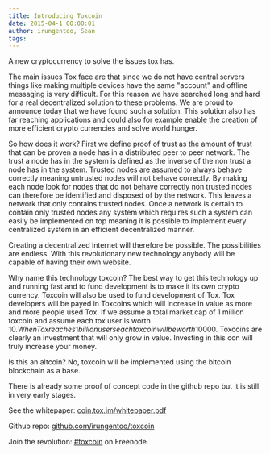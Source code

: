 ```yaml
---
title: Introducing Toxcoin
date: 2015-04-1 00:00:01
author: irungentoo, Sean
tags:
---
```


A new cryptocurrency to solve the issues tox has.

<!-- more -->

The main issues Tox face are that since we do not have central servers things 
like making multiple devices have the same "account" and offline messaging is 
very difficult. For this reason we have searched long and hard for a real 
decentralized solution to these problems. We are proud to announce today that 
we have found such a solution. This solution also has far reaching applications 
and could also for example enable the creation of more efficient crypto 
currencies and solve world hunger.

So how does it work? First we define proof of trust as the amount of trust that 
can be proven a node has in a distributed peer to peer network. The trust a 
node has in the system is defined as the inverse of the non trust a node has in 
the system. Trusted nodes are assumed to always behave correctly meaning 
untrusted nodes will not behave correctly. By making each node look for nodes 
that do not behave correctly non trusted nodes can therefore be identified and 
disposed of by the network. This leaves a network that only contains trusted 
nodes. Once a network is certain to contain only trusted nodes any system which 
requires such a system can easily be implemented on top meaning it is possible 
to implement every centralized system in an efficient decentralized manner.

Creating a decentralized internet will therefore be possible. The possibilities 
are endless. With this revolutionary new technology anybody will be capable of 
having their own website.

Why name this technology toxcoin? The best way to get this technology up and 
running fast and to fund development is to make it its own crypto currency.
Toxcoin will also be used to fund development of Tox. Tox developers will be 
payed in Toxcoins which will increase in value as more and more people used 
Tox. If we assume a total market cap of 1 million toxcoin and assume each tox 
user is worth 10$. When Tox reaches 1 billion users each toxcoin will be worth 
10000$. Toxcoins are clearly an investment that will only grow in value. 
Investing in this con will truly increase your money.

Is this an altcoin? No, toxcoin will be implemented using the bitcoin 
blockchain as a base.

There is already some proof of concept code in the github repo but it is still
in very early stages.

See the whitepaper: [coin.tox.im/whitepaper.pdf](https://coin.tox.im/whitepaper.pdf)

Github repo: [github.com/irungentoo/toxcoin](https://github.com/irungentoo/toxcoin)

Join the revolution: [#toxcoin](https://webchat.freenode.net/?channels=%23toxcoin) on Freenode.
